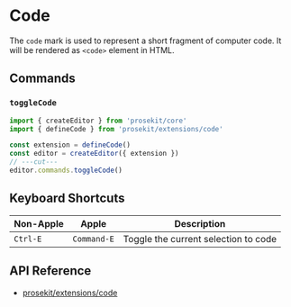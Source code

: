 # Code

The `code` mark is used to represent a short fragment of computer code. It will be rendered as `<code>` element in HTML.

<!-- @include: @/examples/code.md -->

## Commands

### `toggleCode`

```ts twoslash
import { createEditor } from 'prosekit/core'
import { defineCode } from 'prosekit/extensions/code'

const extension = defineCode()
const editor = createEditor({ extension })
// ---cut---
editor.commands.toggleCode()
```

## Keyboard Shortcuts

| Non-Apple | Apple       | Description                          |
| --------- | ----------- | ------------------------------------ |
| `Ctrl-E`  | `Command-E` | Toggle the current selection to code |

## API Reference

- [prosekit/extensions/code](/references/extensions/code)
